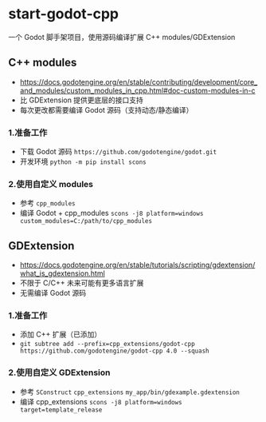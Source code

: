# start-godot-cpp
一个 Godot 脚手架项目，使用源码编译扩展 C++ modules/GDExtension


## C++ modules
- https://docs.godotengine.org/en/stable/contributing/development/core_and_modules/custom_modules_in_cpp.html#doc-custom-modules-in-c
- 比 GDExtension 提供更底层的接口支持
- 每次更改都需要编译 Godot 源码（支持动态/静态编译）

### 1.准备工作
- 下载 Godot 源码 `https://github.com/godotengine/godot.git`
- 开发环境 `python -m pip install scons`

### 2.使用自定义 modules
- 参考 `cpp_modules`
- 编译 Godot + cpp_modules `scons -j8 platform=windows custom_modules=C:/path/to/cpp_modules`


## GDExtension
- https://docs.godotengine.org/en/stable/tutorials/scripting/gdextension/what_is_gdextension.html
- 不限于 C/C++ 未来可能有更多语言扩展
- 无需编译 Godot 源码

### 1.准备工作
- 添加 C++ 扩展（已添加）
- `git subtree add --prefix=cpp_extensions/godot-cpp https://github.com/godotengine/godot-cpp 4.0 --squash`

### 2.使用自定义 GDExtension
- 参考 `SConstruct` `cpp_extensions` `my_app/bin/gdexample.gdextension`
- 编译 cpp_extensions `scons -j8 platform=windows target=template_release`

